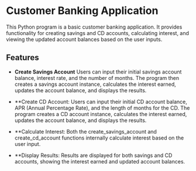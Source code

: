 # Customer Banking Application

This Python program is a basic customer banking application. It provides functionality for creating savings and CD accounts, calculating interest, and viewing the updated account balances based on the user inputs.

## Features

- **Create Savings Account**
Users can input their initial savings account balance, interest rate, and the number of months. The program then creates a savings account instance, calculates the interest earned, updates the account balance, and displays the results.

- **Create CD Account:
Users can input their initial CD account balance, APR (Annual Percentage Rate), and the length of months for the CD. The program creates a CD account instance, calculates the interest earned, updates the account balance, and displays the results.

- **Calculate Interest:
Both the create_savings_account and create_cd_account functions internally calculate interest based on the user input.

- **Display Results:
Results are displayed for both savings and CD accounts, showing the interest earned and updated account balances.




